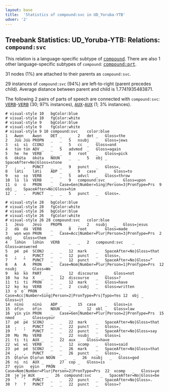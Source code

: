 ```yaml
---
layout: base
title:  'Statistics of compound:svc in UD_Yoruba-YTB'
udver: '2'
---
```


## Treebank Statistics: UD_Yoruba-YTB: Relations: `compound:svc`

This relation is a language-specific subtype of <tt><a href="yo_ytb-dep-compound.html">compound</a></tt>.
There are also 1 other language-specific subtypes of `compound`: <tt><a href="yo_ytb-dep-compound-prt.html">compound:prt</a></tt>.

31 nodes (1%) are attached to their parents as `compound:svc`.

29 instances of `compound:svc` (94%) are left-to-right (parent precedes child).
Average distance between parent and child is 1.7741935483871.

The following 2 pairs of parts of speech are connected with `compound:svc`: <tt><a href="yo_ytb-pos-VERB.html">VERB</a></tt>-<tt><a href="yo_ytb-pos-VERB.html">VERB</a></tt> (30; 97% instances), <tt><a href="yo_ytb-pos-AUX.html">AUX</a></tt>-<tt><a href="yo_ytb-pos-AUX.html">AUX</a></tt> (1; 3% instances).


~~~ conllu
# visual-style 10	bgColor:blue
# visual-style 10	fgColor:white
# visual-style 9	bgColor:blue
# visual-style 9	fgColor:white
# visual-style 9 10 compound:svc	color:blue
1	Àwọn	Àwọn	DET	_	_	2	det	_	Gloss=the
2	Júù	Júù	PROPN	_	_	5	nsubj	_	Gloss=jews
3	sì	sì	CCONJ	_	_	5	cc	_	Gloss=and
4	tún	tún	ADV	_	_	5	advmod	_	Gloss=again
5	he	he	VERB	_	_	0	root	_	Gloss=pick
6	òkúta	òkúta	NOUN	_	_	5	obj	_	SpaceAfter=No|Gloss=stone
7	,	,	PUNCT	_	_	9	punct	_	Gloss=,
8	láti	láti	ADP	_	_	9	case	_	Gloss=to
9	sọ	sọ	VERB	_	_	5	advcl	_	Gloss=throw
10	lù	lù	VERB	_	_	9	compound:svc	_	Gloss=upon
11	ú	ú	PRON	_	Case=Gen|Number=Sing|Person=3|PronType=Prs	9	obj	_	SpaceAfter=No|Gloss=him
12	.	.	PUNCT	_	_	5	punct	_	Gloss=.

~~~


~~~ conllu
# visual-style 28	bgColor:blue
# visual-style 28	fgColor:white
# visual-style 26	bgColor:blue
# visual-style 26	fgColor:white
# visual-style 26 28 compound:svc	color:blue
1	Jésù	Jésù	PROPN	_	_	2	nsubj	_	Gloss=jesus
2	dá	dá	VERB	_	_	0	root	_	Gloss=made
3	wọn	wọn	PRON	_	Case=Acc|Number=Plur|Person=3|PronType=Prs	2	obj	_	Gloss=them
4	lóhùn	lóhùn	VERB	_	_	2	compound:svc	_	Gloss=answered
5	pé	pé	SCONJ	_	_	12	mark	_	SpaceAfter=No|Gloss=that
6	,	,	PUNCT	_	_	12	punct	_	Gloss=,
7	“	“	PUNCT	_	_	12	punct	_	SpaceAfter=No|Gloss=“
8	A	A	PRON	_	Case=Nom|Number=Plur|Person=1|PronType=Prs	12	nsubj	_	Gloss=We
9	kò	kò	PART	_	_	12	discourse	_	Gloss=not
10	ha	ha	X	_	_	12	discourse	_	Gloss=?
11	ti	ti	PRON	_	_	12	mark	_	Gloss=have
12	kọ	kọ	VERB	_	_	2	csubj	_	Gloss=written
13	ọ́	ọ́	PRON	_	Case=Acc|Number=Sing|Person=2|PronType=Prs|Typo=Yes	12	obj	_	Gloss=it
14	nínú	nínú	ADP	_	_	15	case	_	Gloss=in
15	òfin	òfin	NOUN	_	_	12	obl	_	Gloss=law
16	yín	yín	PRON	_	Case=Gen|Number=Plur|Person=2|PronType=Prs	15	nmod	_	Gloss=your
17	pé	pé	SCONJ	_	_	22	mark	_	SpaceAfter=No|Gloss=that
18	,	,	PUNCT	_	_	22	punct	_	Gloss=,
19	‘	‘	PUNCT	_	_	22	punct	_	SpaceAfter=No|Gloss=say
20	Mo	Mo	VERB	_	_	22	nsubj	_	Gloss=i
21	ti	ti	AUX	_	_	22	aux	_	Gloss=have
22	wí	wí	VERB	_	_	12	xcomp	_	Gloss=said
23	pé	pé	SCONJ	_	_	26	mark	_	SpaceAfter=No|Gloss=that
24	,	,	PUNCT	_	_	26	punct	_	Gloss=,
25	Ọlọ́run	Ọlọ́run	NOUN	_	_	26	nsubj	_	Gloss=god
26	ni	ni	AUX	_	_	27	cop	_	Gloss=is
27	ẹ̀yin	ẹ̀yin	PRON	_	Case=Nom|Number=Plur|Person=2|PronType=Prs	22	xcomp	_	Gloss=ye
28	jẹ́	jẹ́	AUX	_	_	26	compound:svc	_	SpaceAfter=No|Gloss=be
29	’	’	PUNCT	_	_	22	punct	_	SpaceAfter=No|Gloss=.
30	?	?	PUNCT	_	_	22	punct	_	Gloss=?

~~~


